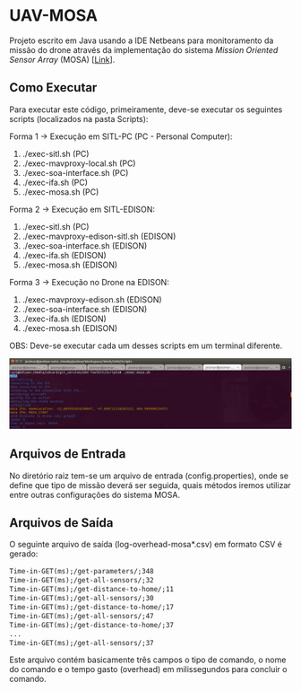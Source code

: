 # UAV-MOSA

Projeto escrito em Java usando a IDE Netbeans para monitoramento da missão do drone através da implementação do sistema *Mission Oriented Sensor Array* (MOSA) [[Link](http://www.teses.usp.br/teses/disponiveis/55/55134/tde-12072016-102631/pt-br.php)].

## Como Executar

Para executar este código, primeiramente, deve-se executar os seguintes scripts (localizados na pasta Scripts):

Forma 1 -> Execução em SITL-PC (PC - Personal Computer):

1. ./exec-sitl.sh                  (PC)
2. ./exec-mavproxy-local.sh        (PC)
3. ./exec-soa-interface.sh         (PC)
4. ./exec-ifa.sh                   (PC)
5. ./exec-mosa.sh                  (PC)

Forma 2 -> Execução em SITL-EDISON:

1. ./exec-sitl.sh                  (PC)
2. ./exec-mavproxy-edison-sitl.sh  (EDISON)
3. ./exec-soa-interface.sh         (EDISON)
4. ./exec-ifa.sh                   (EDISON)
5. ./exec-mosa.sh                  (EDISON)

Forma 3 -> Execução no Drone na EDISON:

1. ./exec-mavproxy-edison.sh       (EDISON)
2. ./exec-soa-interface.sh         (EDISON)
3. ./exec-ifa.sh                   (EDISON)
4. ./exec-mosa.sh                  (EDISON)

OBS: Deve-se executar cada um desses scripts em um terminal diferente.

![](./Figures/exec-mosa.png)

## Arquivos de Entrada

No diretório raiz tem-se um arquivo de entrada (config.properties), onde se define que tipo de missão deverá ser seguida, quais métodos iremos utilizar entre outras configurações do sistema MOSA.

## Arquivos de Saída

O seguinte arquivo de saída (log-overhead-mosa*.csv) em formato CSV é gerado: 

```
Time-in-GET(ms);/get-parameters/;348
Time-in-GET(ms);/get-all-sensors/;32
Time-in-GET(ms);/get-distance-to-home/;11
Time-in-GET(ms);/get-all-sensors/;30
Time-in-GET(ms);/get-distance-to-home/;17
Time-in-GET(ms);/get-all-sensors/;47
Time-in-GET(ms);/get-distance-to-home/;37
...
Time-in-GET(ms);/get-all-sensors/;37
```

Este arquivo contém basicamente três campos o tipo de comando, o nome do comando e o tempo gasto (overhead) em milissegundos para concluir o comando.
